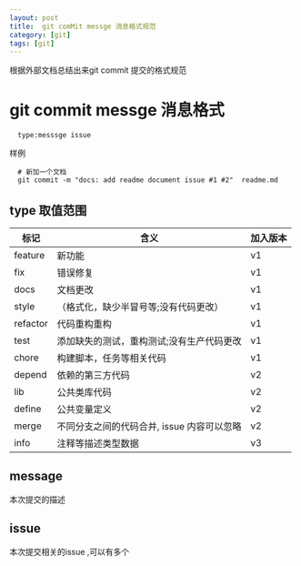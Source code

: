 ```yaml
---
layout: post
title:  git comMit messge 消息格式规范
category: [git]
tags: [git]
---
```

根据外部文档总结出来git commit 提交的格式规范

# git commit messge 消息格式
```
  type:messsge issue 
```
样例

```
  # 新加一个文档 
  git commit -m "docs: add readme document issue #1 #2"  readme.md
```

## type 取值范围

|标记|含义|加入版本|
| ------------ | ------------ |---------|
|feature |新功能|v1|
|fix|错误修复|v1|
|docs| 文档更改|v1|
|style|（格式化，缺少半冒号等;没有代码更改）|v1|
|refactor| 代码重构重构|v1|
|test| 添加缺失的测试，重构测试;没有生产代码更改|v1|
|chore| 构建脚本，任务等相关代码|v1|
|depend |依赖的第三方代码|v2|
|lib|     公共类库代码|v2|
|define|  公共变量定义|v2|    
|merge|不同分支之间的代码合并, issue 内容可以忽略|v2|
|info|注释等描述类型数据|v3| 

## message
本次提交的描述

## issue
本次提交相关的issue ,可以有多个
